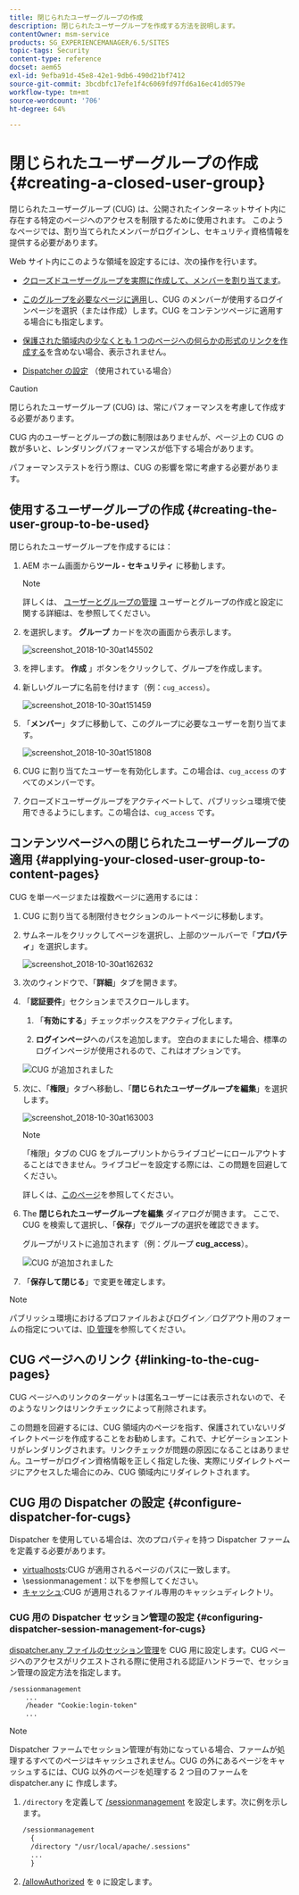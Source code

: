 ```yaml
---
title: 閉じられたユーザーグループの作成
description: 閉じられたユーザーグループを作成する方法を説明します。
contentOwner: msm-service
products: SG_EXPERIENCEMANAGER/6.5/SITES
topic-tags: Security
content-type: reference
docset: aem65
exl-id: 9efba91d-45e8-42e1-9db6-490d21bf7412
source-git-commit: 3bcdbfc17efe1f4c6069fd97fd6a16ec41d0579e
workflow-type: tm+mt
source-wordcount: '706'
ht-degree: 64%

---
```


# 閉じられたユーザーグループの作成{#creating-a-closed-user-group}

閉じられたユーザーグループ (CUG) は、公開されたインターネットサイト内に存在する特定のページへのアクセスを制限するために使用されます。 このようなページでは、割り当てられたメンバーがログインし、セキュリティ資格情報を提供する必要があります。

Web サイト内にこのような領域を設定するには、次の操作を行います。

* [クローズドユーザーグループを実際に作成して、メンバーを割り当てます](#creating-the-user-group-to-be-used)。

* [このグループを必要なページに適用](#applying-your-closed-user-group-to-content-pages)し、CUG のメンバーが使用するログインページを選択（または作成）します。CUG をコンテンツページに適用する場合にも指定します。

* [保護された領域内の少なくとも 1 つのページへの何らかの形式のリンクを作成する](#linking-to-the-cug-pages)を含めない場合、表示されません。

* [Dispatcher の設定](#configure-dispatcher-for-cugs) （使用されている場合）

>[!CAUTION]
>
>閉じられたユーザーグループ (CUG) は、常にパフォーマンスを考慮して作成する必要があります。
>
>CUG 内のユーザーとグループの数に制限はありませんが、ページ上の CUG の数が多いと、レンダリングパフォーマンスが低下する場合があります。
>
>パフォーマンステストを行う際は、CUG の影響を常に考慮する必要があります。

## 使用するユーザーグループの作成 {#creating-the-user-group-to-be-used}

閉じられたユーザーグループを作成するには：

1. AEM ホーム画面から&#x200B;**ツール - セキュリティ** に移動します。

   >[!NOTE]
   >
   >詳しくは、 [ユーザーとグループの管理](/help/sites-administering/security.md#managing-users-and-groups) ユーザーとグループの作成と設定に関する詳細は、を参照してください。

1. を選択します。 **グループ** カードを次の画面から表示します。

   ![screenshot_2018-10-30at145502](assets/screenshot_2018-10-30at145502.png)

1. を押します。 **作成** 」ボタンをクリックして、グループを作成します。
1. 新しいグループに名前を付けます（例：`cug_access`）。

   ![screenshot_2018-10-30at151459](assets/screenshot_2018-10-30at151459.png)

1. 「**メンバー**」タブに移動して、このグループに必要なユーザーを割り当てます。

   ![screenshot_2018-10-30at151808](assets/screenshot_2018-10-30at151808.png)

1. CUG に割り当てたユーザーを有効化します。この場合は、`cug_access` のすべてのメンバーです。
1. クローズドユーザーグループをアクティベートして、パブリッシュ環境で使用できるようにします。この場合は、`cug_access` です。

## コンテンツページへの閉じられたユーザーグループの適用 {#applying-your-closed-user-group-to-content-pages}

CUG を単一ページまたは複数ページに適用するには：

1. CUG に割り当てる制限付きセクションのルートページに移動します。
1. サムネールをクリックしてページを選択し、上部のツールバーで「**プロパティ**」を選択します。

   ![screenshot_2018-10-30at162632](assets/screenshot_2018-10-30at162632.png)

1. 次のウィンドウで、「**詳細**」タブを開きます。

1. 「**認証要件**」セクションまでスクロールします。

   1. 「**有効にする**」チェックボックスをアクティブ化します。

   1. **ログインページ**へのパスを追加します。
空白のままにした場合、標準のログインページが使用されるので、これはオプションです。

   ![CUG が追加されました](assets/cug-authentication-requirement.png)

1. 次に、「**権限**」タブへ移動し、「**閉じられたユーザーグループを編集**」を選択します。

   ![screenshot_2018-10-30at163003](assets/screenshot_2018-10-30at163003.png)

   >[!NOTE]
   >
   >「権限」タブの CUG をブループリントからライブコピーにロールアウトすることはできません。ライブコピーを設定する際には、この問題を回避してください。
   >
   >詳しくは、[このページ](closed-user-groups.md#aem-livecopy)を参照してください。

1. The **閉じられたユーザーグループを編集** ダイアログが開きます。 ここで、CUG を検索して選択し、「**保存**」でグループの選択を確認できます。 

   グループがリストに追加されます（例：グループ **cug_access**）。

   ![CUG が追加されました](assets/cug-added.png)

1. 「**保存して閉じる**」で変更を確定します。 

>[!NOTE]
>
>パブリッシュ環境におけるプロファイルおよびログイン／ログアウト用のフォームの指定については、[ID 管理](/help/sites-administering/identity-management.md)を参照してください。

## CUG ページへのリンク {#linking-to-the-cug-pages}

CUG ページへのリンクのターゲットは匿名ユーザーには表示されないので、そのようなリンクはリンクチェックによって削除されます。

この問題を回避するには、CUG 領域内のページを指す、保護されていないリダイレクトページを作成することをお勧めします。これで、ナビゲーションエントリがレンダリングされます。リンクチェックが問題の原因になることはありません。ユーザーがログイン資格情報を正しく指定した後、実際にリダイレクトページにアクセスした場合にのみ、CUG 領域内にリダイレクトされます。

## CUG 用の Dispatcher の設定 {#configure-dispatcher-for-cugs}

Dispatcher を使用している場合は、次のプロパティを持つ Dispatcher ファームを定義する必要があります。

* [virtualhosts](https://experienceleague.adobe.com/docs/experience-manager-dispatcher/using/configuring/dispatcher-configuration.html?lang=ja#identifying-virtual-hosts-virtualhosts):CUG が適用されるページのパスに一致します。
* \sessionmanagement：以下を参照してください。
* [キャッシュ](https://experienceleague.adobe.com/docs/experience-manager-dispatcher/using/configuring/dispatcher-configuration.html#configuring-the-dispatcher-cache-cache):CUG が適用されるファイル専用のキャッシュディレクトリ。

### CUG 用の Dispatcher セッション管理の設定 {#configuring-dispatcher-session-management-for-cugs}

[dispatcher.any ファイルのセッション管理](https://experienceleague.adobe.com/docs/experience-manager-dispatcher/using/configuring/dispatcher-configuration.html#enabling-secure-sessions-sessionmanagement)を CUG 用に設定します。CUG ページへのアクセスがリクエストされる際に使用される認証ハンドラーで、セッション管理の設定方法を指定します。

```xml
/sessionmanagement
    ...
    /header "Cookie:login-token"
    ...
```

>[!NOTE]
>
>Dispatcher ファームでセッション管理が有効になっている場合、ファームが処理するすべてのページはキャッシュされません。CUG の外にあるページをキャッシュするには、CUG 以外のページを処理する 2 つ目のファームを dispatcher.any に
>作成します。

1. `/directory` を定義して [/sessionmanagement](https://experienceleague.adobe.com/docs/experience-manager-dispatcher/using/configuring/dispatcher-configuration.html#enabling-secure-sessions-sessionmanagement) を設定します。次に例を示します。

   ```xml
   /sessionmanagement
     {
     /directory "/usr/local/apache/.sessions"
     ...
     }
   ```

1. [/allowAuthorized](https://experienceleague.adobe.com/docs/experience-manager-dispatcher/using/configuring/dispatcher-configuration.html?lang=ja#caching-when-authentication-is-used) を `0` に設定します。
